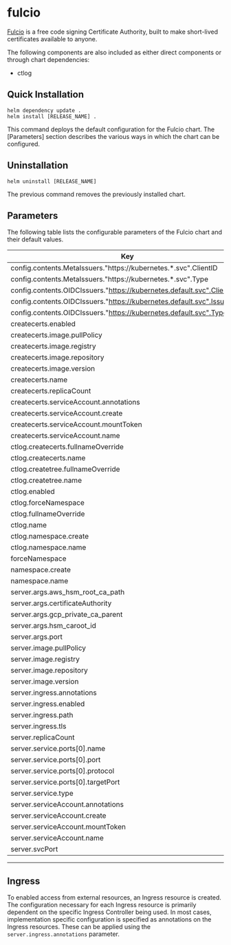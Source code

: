 # fulcio

[Fulcio](https://docs.sigstore.dev/fulcio/overview/) is a free code signing Certificate Authority, built to make short-lived certificates available to anyone.

The following components are also included as either direct components or through chart dependencies:

* ctlog

## Quick Installation

```shell
helm dependency update .
helm install [RELEASE_NAME] .
```

This command deploys the default configuration for the Fulcio chart. The [Parameters] section describes the various ways in which the chart can be configured.

## Uninstallation

```shell
helm uninstall [RELEASE_NAME]
```

The previous command removes the previously installed chart.

## Parameters

The following table lists the configurable parameters of the Fulcio chart and their default values.

| Key | Type | Default | Description |
|-----|------|---------|-------------|
| config.contents.MetaIssuers."https://kubernetes.*.svc".ClientID | string | `"sigstore"` |  |
| config.contents.MetaIssuers."https://kubernetes.*.svc".Type | string | `"kubernetes"` |  |
| config.contents.OIDCIssuers."https://kubernetes.default.svc".ClientID | string | `"sigstore"` |  |
| config.contents.OIDCIssuers."https://kubernetes.default.svc".IssuerURL | string | `"https://kubernetes.default.svc"` |  |
| config.contents.OIDCIssuers."https://kubernetes.default.svc".Type | string | `"kubernetes"` |  |
| createcerts.enabled | bool | `true` |  |
| createcerts.image.pullPolicy | string | `"IfNotPresent"` |  |
| createcerts.image.registry | string | `"ghcr.io"` |  |
| createcerts.image.repository | string | `"vaikas/createcerts"` |  |
| createcerts.image.version | string | `"sha256:db84952d3425ca6acb66a4843b2ad30f1982e460037c17030b850275d6d8b338"` |  |
| createcerts.name | string | `"createcerts"` |  |
| createcerts.replicaCount | int | `1` |  |
| createcerts.serviceAccount.annotations | object | `{}` |  |
| createcerts.serviceAccount.create | bool | `true` |  |
| createcerts.serviceAccount.mountToken | bool | `true` |  |
| createcerts.serviceAccount.name | string | `""` |  |
| ctlog.createcerts.fullnameOverride | string | `"ctlog-createcerts"` |  |
| ctlog.createcerts.name | string | `"ctlog-createcerts"` |  |
| ctlog.createtree.fullnameOverride | string | `"ctlog-createtree"` |  |
| ctlog.createtree.name | string | `"ctlog-createtree"` |  |
| ctlog.enabled | bool | `true` |  |
| ctlog.forceNamespace | string | `"ctlog-system"` |  |
| ctlog.fullnameOverride | string | `"ctlog"` |  |
| ctlog.name | string | `"ctlog"` |  |
| ctlog.namespace.create | bool | `true` |  |
| ctlog.namespace.name | string | `"ctlog-system"` |  |
| forceNamespace | string | `""` |  |
| namespace.create | bool | `false` |  |
| namespace.name | string | `"fulcio-system"` |  |
| server.args.aws_hsm_root_ca_path | string | `nil` |  |
| server.args.certificateAuthority | string | `"fileca"` |  |
| server.args.gcp_private_ca_parent | string | `"projects/test/locations/us-east1/caPools/test"` |  |
| server.args.hsm_caroot_id | string | `nil` |  |
| server.args.port | int | `5555` |  |
| server.image.pullPolicy | string | `"IfNotPresent"` |  |
| server.image.registry | string | `"gcr.io"` |  |
| server.image.repository | string | `"projectsigstore/fulcio"` |  |
| server.image.version | string | `"sha256:66870bd6b111f3c5478703a8fb31c062003f0127b2c2c5e49ccd82abc4ec7841"` |  |
| server.ingress.annotations | object | `{}` |  |
| server.ingress.enabled | bool | `true` |  |
| server.ingress.path | string | `"/"` |  |
| server.ingress.tls | object | `{}` |  |
| server.replicaCount | int | `1` |  |
| server.service.ports[0].name | string | `"80-tcp"` |  |
| server.service.ports[0].port | int | `80` |  |
| server.service.ports[0].protocol | string | `"TCP"` |  |
| server.service.ports[0].targetPort | int | `5555` |  |
| server.service.type | string | `"ClusterIP"` |  |
| server.serviceAccount.annotations | object | `{}` |  |
| server.serviceAccount.create | bool | `true` |  |
| server.serviceAccount.mountToken | bool | `true` |  |
| server.serviceAccount.name | string | `""` |  |
| server.svcPort | int | `80` |  |

----------------------------------------------

## Ingress

To enabled access from external resources, an Ingress resource is created. The configuration necessary for each Ingress resource is primarily dependent on the specific Ingress Controller being used. In most cases, implementation specific configuration is specified as annotations on the Ingress resources. These can be applied using the `server.ingress.annotations` parameter.
